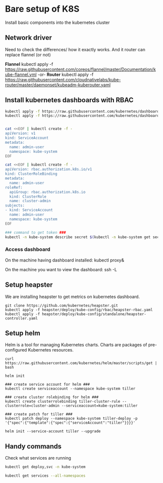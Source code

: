 # Bare setup of K8S
Install basic components into the kubernetes cluster
## Network driver
Need to check the differences/ how it exactly works. And it router can replace flannel (or not)

**Flannel**
kubectl apply -f https://raw.githubusercontent.com/coreos/flannel/master/Documentation/kube-flannel.yml
\-or\-
**Router**
kubectl apply -f https://raw.githubusercontent.com/cloudnativelabs/kube-router/master/daemonset/kubeadm-kuberouter.yaml



## Install kubernetes dashboards with RBAC

```bash
kubectl apply -f https://raw.githubusercontent.com/kubernetes/dashboard/master/aio/deploy/recommended.yaml
kubectl apply -f https://raw.githubusercontent.com/kubernetes/dashboard/v2.4.0/aio/deploy/recommended.yaml


cat <<EOF | kubectl create -f -
apiVersion: v1
kind: ServiceAccount
metadata:
  name: admin-user
  namespace: kube-system
EOF

cat <<EOF | kubectl create -f -
apiVersion: rbac.authorization.k8s.io/v1
kind: ClusterRoleBinding
metadata:
  name: admin-user
roleRef:
  apiGroup: rbac.authorization.k8s.io
  kind: ClusterRole
  name: cluster-admin
subjects:
- kind: ServiceAccount
  name: admin-user
  namespace: kube-system
EOF

### command to get token ###
kubectl -n kube-system describe secret $(kubectl -n kube-system get secret | grep admin-user | awk '{print $1}')
```

### Access dashboard

On the machine having dashboard installed: kubectl proxy&

On the machine you want to view the dashboard: ssh -L 

## Setup heapster

We are installing heapster to get metrics on kubernetes dashboard.

```
git clone https://github.com/kubernetes/heapster.git
kubectl apply -f heapster/deploy/kube-config/rbac/heapster-rbac.yaml
kubectl apply -f heapster/deploy/kube-config/standalone/heapster-controller.yaml
```

## Setup helm

Helm is a tool for managing Kubernetes charts. Charts are packages of pre-configured Kubernetes resources.

```
curl https://raw.githubusercontent.com/kubernetes/helm/master/scripts/get | bash

helm init

### create service account for helm ###
kubectl create serviceaccount --namespace kube-system tiller

### create cluster rolebinding for helm ###
kubectl create clusterrolebinding tiller-cluster-rule --clusterrole=cluster-admin --serviceaccount=kube-system:tiller

### create patch for tiller ###
kubectl patch deploy --namespace kube-system tiller-deploy -p '{"spec":{"template":{"spec":{"serviceAccount":"tiller"}}}}'

helm init --service-account tiller --upgrade
```

## Handy commands

Check what services are running

```bash
kubectl get deploy,svc -n kube-system
```
```bash
kubectl get services --all-namespaces
```
